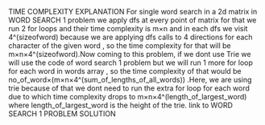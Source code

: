 TIME COMPLEXITY EXPLANATION
For single word search in a 2d matrix in WORD SEARCH 1 problem we apply dfs at every point of matrix for that we run 2 for loops and their time complexity is m×n and in each dfs we visit 4^(sizeofword) because we are applying dfs calls to 4 directions for each character of the given word , so the time complexity for that will be m×n×4^(sizeofword).Now coming to this problem, if we dont use Trie we will use the code of word search 1 problem but we will run 1 more for loop for each word in words array , so the time complexity of that would be no_of_word×(m×n×4^(sum_of_lengths_of_all_words)) .Here, we are using trie because of that we dont need to run the extra for loop for each word due to which time complexity drops to m×n×4^(length_of_largest_word) where length_of_largest_word is the height of the trie.
link to WORD SEARCH 1 PROBLEM SOLUTION